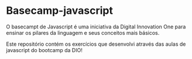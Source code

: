 # Basecamp-javascript
O basecampt de Javascript é uma iniciativa da Digital Innovation One para ensinar os pilares da linguagem e seus conceitos mais básicos.

Este repositório contém os exercícios que desenvolvi através das aulas de javascript do bootcamp da DIO!
